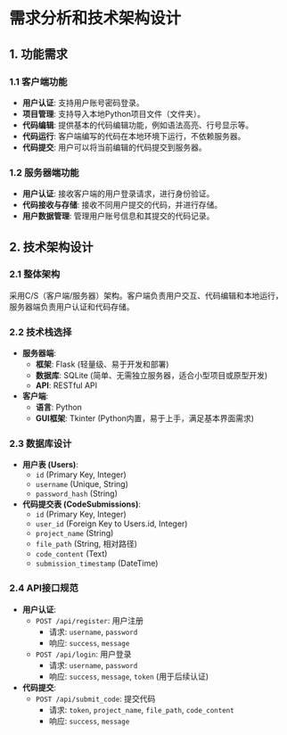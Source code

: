 
# 需求分析和技术架构设计

## 1. 功能需求

### 1.1 客户端功能
- **用户认证**: 支持用户账号密码登录。
- **项目管理**: 支持导入本地Python项目文件（文件夹）。
- **代码编辑**: 提供基本的代码编辑功能，例如语法高亮、行号显示等。
- **代码运行**: 客户端编写的代码在本地环境下运行，不依赖服务器。
- **代码提交**: 用户可以将当前编辑的代码提交到服务器。

### 1.2 服务器端功能
- **用户认证**: 接收客户端的用户登录请求，进行身份验证。
- **代码接收与存储**: 接收不同用户提交的代码，并进行存储。
- **用户数据管理**: 管理用户账号信息和其提交的代码记录。

## 2. 技术架构设计

### 2.1 整体架构
采用C/S（客户端/服务器）架构。客户端负责用户交互、代码编辑和本地运行，服务器端负责用户认证和代码存储。

### 2.2 技术栈选择
- **服务器端**: 
  - **框架**: Flask (轻量级、易于开发和部署)
  - **数据库**: SQLite (简单、无需独立服务器，适合小型项目或原型开发)
  - **API**: RESTful API
- **客户端**: 
  - **语言**: Python
  - **GUI框架**: Tkinter (Python内置，易于上手，满足基本界面需求)

### 2.3 数据库设计
- **用户表 (Users)**:
  - `id` (Primary Key, Integer)
  - `username` (Unique, String)
  - `password_hash` (String)
- **代码提交表 (CodeSubmissions)**:
  - `id` (Primary Key, Integer)
  - `user_id` (Foreign Key to Users.id, Integer)
  - `project_name` (String)
  - `file_path` (String, 相对路径)
  - `code_content` (Text)
  - `submission_timestamp` (DateTime)

### 2.4 API接口规范
- **用户认证**:
  - `POST /api/register`: 用户注册
    - 请求: `username`, `password`
    - 响应: `success`, `message`
  - `POST /api/login`: 用户登录
    - 请求: `username`, `password`
    - 响应: `success`, `message`, `token` (用于后续认证)
- **代码提交**:
  - `POST /api/submit_code`: 提交代码
    - 请求: `token`, `project_name`, `file_path`, `code_content`
    - 响应: `success`, `message`


